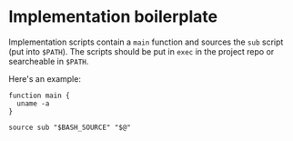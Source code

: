Implementation boilerplate
==========================

Implementation scripts contain a `main` function and sources the
`sub` script (put into `$PATH`).  The scripts should be put in `exec` in
the project repo or searcheable in `$PATH`.

Here's an example:

    function main {
      uname -a
    }

    source sub "$BASH_SOURCE" "$@"


